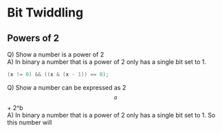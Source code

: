 Bit Twiddling
=============

Powers of 2
-----------

Q) Show a number is a power of 2  
A) In binary a number that is a power of 2 only has a single bit set to 1.

```c++
(x != 0) && ((x & (x - 1)) == 0);
```

Q) Show a number can be expressed as 2$$^a$$ + 2^b  
A) In binary a number that is a power of 2 only has a single bit set to 1. So this number will